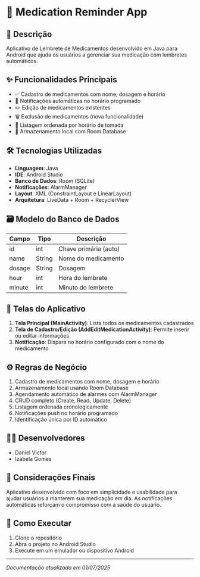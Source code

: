 # 📱 Medication Reminder App 

## 📝 Descrição
Aplicativo de Lembrete de Medicamentos desenvolvido em Java para Android que ajuda os usuários a gerenciar sua medicação com lembretes automáticos.

## ✨ Funcionalidades Principais
- ✅ Cadastro de medicamentos com nome, dosagem e horário
- 🔔 Notificações automáticas no horário programado
- ✏️ Edição de medicamentos existentes
- 🗑️ Exclusão de medicamentos (nova funcionalidade)
- 📅 Listagem ordenada por horário de tomada
- 💾 Armazenamento local com Room Database

## 🛠️ Tecnologias Utilizadas
- **Linguagem**: Java
- **IDE**: Android Studio
- **Banco de Dados**: Room (SQLite)
- **Notificações**: AlarmManager
- **Layout**: XML (ConstraintLayout e LinearLayout)
- **Arquitetura**: LiveData + Room + RecyclerView

## 🗃️ Modelo do Banco de Dados
| Campo   | Tipo    | Descrição                     |
|---------|---------|-------------------------------|
| id      | int     | Chave primária (auto)         |
| name    | String  | Nome do medicamento          |
| dosage  | String  | Dosagem                       |
| hour    | int     | Hora do lembrete              |
| minute  | int     | Minuto do lembrete            |

## 📱 Telas do Aplicativo
1. **Tela Principal (MainActivity)**: Lista todos os medicamentos cadastrados
2. **Tela de Cadastro/Edição (AddEditMedicationActivity)**: Permite inserir ou editar informações
3. **Notificação**: Dispara no horário configurado com o nome do medicamento

## ⚙️ Regras de Negócio
1. Cadastro de medicamentos com nome, dosagem e horário
2. Armazenamento local usando Room Database
3. Agendamento automático de alarmes com AlarmManager
4. CRUD completo (Create, Read, Update, Delete)
5. Listagem ordenada cronologicamente
6. Notificações push no horário programado
7. Identificação única por ID automático

## 👨‍💻 Desenvolvedores
- Daniel Victor
- Izabela Gomes

## 📌 Considerações Finais
Aplicativo desenvolvido com foco em simplicidade e usabilidade para ajudar usuários a manterem sua medicação em dia. As notificações automáticas reforçam o compromisso com a saúde do usuário.

## 🚀 Como Executar
1. Clone o repositório
2. Abra o projeto no Android Studio
3. Execute em um emulador ou dispositivo Android

---

*Documentação atualizada em 01/07/2025*
